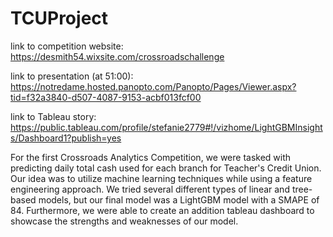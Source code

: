 # TCUProject

link to competition website: https://desmith54.wixsite.com/crossroadschallenge

link to presentation (at 51:00): https://notredame.hosted.panopto.com/Panopto/Pages/Viewer.aspx?tid=f32a3840-d507-4087-9153-acbf013fcf00

link to Tableau story: https://public.tableau.com/profile/stefanie2779#!/vizhome/LightGBMInsights/Dashboard1?publish=yes

For the first Crossroads Analytics Competition, we were tasked with predicting daily total cash used for each branch for Teacher's Credit Union. Our idea was to utilize machine learning techniques while using a feature engineering approach. We tried several different types of linear and tree-based models, but our final model was a LightGBM model with a SMAPE of 84. Furthermore, we were able to create an addition tableau dashboard to showcase the strengths and weaknesses of our model. 
